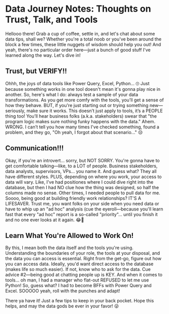 # Data Journey Notes: Thoughts on Trust, Talk, and Tools

Hellooo there! Grab a cup of coffee, settle in, and let's chat about some data tips, shall we? 
Whether you're a total noob or you've been around the block a few times, these little nuggets of wisdom should help you out! 
And yeah, there's no particular order here—just a bunch of good stuff I've learned along the way. Let's dive in!

## Trust, but VERIFY!!
Ohhh, the joys of data tools like Power Query, Excel, Python… 🙄 Just because something works in one tool doesn't mean it's gonna play nice in another. 
So, here's what I do: always test a sample of your data transformations. As you get more comfy with the tools, you’ll get a sense of how they behave. 
BUT, if you're just starting out or trying something new—seriously, make sure it works. This doesn’t just apply to tools, it’s a PEOPLE thing too! 
You’ll hear business folks (a.k.a. stakeholders) swear that "the program logic makes sure nothing funky happens with the data." Ahem. WRONG. 
I can’t tell you how many times I've checked something, found a problem, and they go, "Oh yeah, I forgot about that scenario..." 😒

## Communication!!!
Okay, if you're an introvert… sorry, but NOT SORRY. You're gonna have to get comfortable talking—like, to a LOT of people. Business stakeholders, data analysts, supervisors, VPs... you name it. 
And guess what? They all have different styles. PLUS, depending on where you work, your access to data will vary. Like, I've had positiones where I could dive right into the database, 
but then I had NO clue how the thing was designed, so half the columns made no sense. Other times, I needed people to pull data for me. 
Soooo, being good at building friendly work relationships? IT'S A LIFESAVER. 
Trust me, you want folks on your side when you need data or have to whip up an "ad hoc" analysis (cue the eyeroll—because you'll learn fast that every "ad hoc" report is a so-called "priority"… 
until you finish it and no one ever looks at it again. 😂🥹

## Learn What You're Allowed to Work On!
By this, I mean both the data itself and the tools you're using. Understanding the boundaries of your role, the tools at your disposal, and the data you can access is essential. 
Right from the get-go, figure out how you can access data. Ideally, you'd want direct access to the database (makes life so much easier). If not, know who to ask for the data. 
Cue advice #2—being good at chatting people up is KEY. And when it comes to tools… oh man, I had a manager who flat-out REFUSED to let me use Python! So, guess what? I had to become BFFs with Power Query and Excel. 
SOOOOO yeah, roll with the punches and adapt!

There ya have it! Just a few tips to keep in your back pocket. Hope this helps, and may the data gods be ever in your favor! 😜
